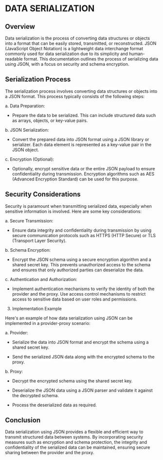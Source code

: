 # DATA SERIALIZATION

## Overview 

Data serialization is the process of converting data structures or objects into a format that can be easily stored, transmitted, or reconstructed. JSON (JavaScript Object Notation) is a lightweight data interchange format commonly used for data serialization due to its simplicity and human-readable format. This documentation outlines the process of serializing data using JSON, with a focus on security and schema encryption. 

  

## Serialization Process 

The serialization process involves converting data structures or objects into a JSON format. This process typically consists of the following steps: 

  

a. Data Preparation: 

- Prepare the data to be serialized. This can include structured data such as arrays, objects, or key-value pairs. 

  

b. JSON Serialization: 

- Convert the prepared data into JSON format using a JSON library or serializer. Each data element is represented as a key-value pair in the JSON object. 

  

c. Encryption (Optional): 

- Optionally, encrypt sensitive data or the entire JSON payload to ensure confidentiality during transmission. Encryption algorithms such as AES (Advanced Encryption Standard) can be used for this purpose. 

  

## Security Considerations 

Security is paramount when transmitting serialized data, especially when sensitive information is involved. Here are some key considerations: 

  

a. Secure Transmission: 

- Ensure data integrity and confidentiality during transmission by using secure communication protocols such as HTTPS (HTTP Secure) or TLS (Transport Layer Security). 

  

 b. Schema Encryption: 

- Encrypt the JSON schema using a secure encryption algorithm and a shared secret key. This prevents unauthorized access to the schema and ensures that only authorized parties can deserialize the data. 

  

c. Authentication and Authorization: 

- Implement authentication mechanisms to verify the identity of both the provider and the proxy. Use access control mechanisms to restrict access to sensitive data based on user roles and permissions. 

  

3. Implementation Example 

Here's an example of how data serialization using JSON can be implemented in a provider-proxy scenario: 

  

a. Provider: 

- Serialize the data into JSON format and encrypt the schema using a shared secret key. 

- Send the serialized JSON data along with the encrypted schema to the proxy. 

  

b. Proxy: 

- Decrypt the encrypted schema using the shared secret key. 

- Deserialize the JSON data using a JSON parser and validate it against the decrypted schema. 

- Process the deserialized data as required. 

  

## Conclusion 

Data serialization using JSON provides a flexible and efficient way to transmit structured data between systems. By incorporating security measures such as encryption and schema protection, the integrity and confidentiality of the serialized data can be maintained, ensuring secure sharing between the provider and the proxy. 
